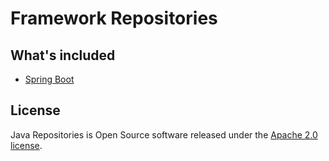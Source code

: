 # Framework Repositories

## What's included
- [Spring Boot](spring-boot/SpringBoot.md)

## License
Java Repositories is Open Source software released under the [Apache 2.0 license](http://www.apache.org/licenses/LICENSE-2.0.html).
